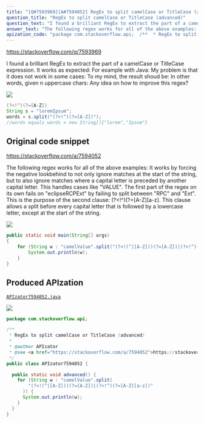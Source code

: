 ```yaml
---
title: "[Q#7593969][A#7594052] RegEx to split camelCase or TitleCase (advanced)"
question_title: "RegEx to split camelCase or TitleCase (advanced)"
question_text: "I found a brilliant RegEx to extract the part of a camelCase or TitleCase expression. It works as expected: For example with Java: My problem is that it does not work in some cases: To my mind, the result shoud be: In other words, given n uppercase chars: Any idea on how to improve this regex?"
answer_text: "The following regex works for all of the above examples: It works by forcing the negative lookbehind to not only ignore matches at the start of the string, but to also ignore matches where a capital letter is preceded by another capital letter. This handles cases like \"VALUE\". The first part of the regex on its own fails on \"eclipseRCPExt\" by failing to split between \"RPC\" and \"Ext\". This is the purpose of the second clause: (?<!^)(?=[A-Z][a-z]. This clause allows a split before every capital letter that is followed by a lowercase letter, except at the start of the string."
apization_code: "package com.stackoverflow.api;  /**  * RegEx to split camelCase or TitleCase (advanced)  *  * @author APIzator  * @see <a href=\"https://stackoverflow.com/a/7594052\">https://stackoverflow.com/a/7594052</a>  */ public class APIzator7594052 {    public static void advanced() {     for (String w : \"camelValue\".split(         \"(?<!(^|[A-Z]))(?=[A-Z])|(?<!^)(?=[A-Z][a-z])\"       )) {       System.out.println(w);     }   } }"
---
```


https://stackoverflow.com/q/7593969

I found a brilliant RegEx to extract the part of a camelCase or TitleCase expression.
It works as expected:
For example with Java:
My problem is that it does not work in some cases:
To my mind, the result shoud be:
In other words, given n uppercase chars:
Any idea on how to improve this regex?


<div class="code-logo"><img src="/stackoverflow.png" /></div>

```java
(?<!^)(?=[A-Z])
String s = "loremIpsum";
words = s.split("(?<!^)(?=[A-Z])");
//words equals words = new String[]{"lorem","Ipsum"}
```


## Original code snippet

https://stackoverflow.com/a/7594052

The following regex works for all of the above examples:
It works by forcing the negative lookbehind to not only ignore matches at the start of the string, but to also ignore matches where a capital letter is preceded by another capital letter. This handles cases like &quot;VALUE&quot;.
The first part of the regex on its own fails on &quot;eclipseRCPExt&quot; by failing to split between &quot;RPC&quot; and &quot;Ext&quot;. This is the purpose of the second clause: (?&lt;!^)(?=[A-Z][a-z]. This clause allows a split before every capital letter that is followed by a lowercase letter, except at the start of the string.

<div class="code-logo"><img src="/stackoverflow.png" /></div>

```java
public static void main(String[] args)
{
    for (String w : "camelValue".split("(?<!(^|[A-Z]))(?=[A-Z])|(?<!^)(?=[A-Z][a-z])")) {
        System.out.println(w);
    }
}
```

## Produced APIzation

[`APIzator7594052.java`](https://github.com/pasqualesalza/apization-temp/raw/main/data/search/APIzator7594052.java)

<div class="code-logo"><img src="/apizator.png" /></div>

```java
package com.stackoverflow.api;

/**
 * RegEx to split camelCase or TitleCase (advanced)
 *
 * @author APIzator
 * @see <a href="https://stackoverflow.com/a/7594052">https://stackoverflow.com/a/7594052</a>
 */
public class APIzator7594052 {

  public static void advanced() {
    for (String w : "camelValue".split(
        "(?<!(^|[A-Z]))(?=[A-Z])|(?<!^)(?=[A-Z][a-z])"
      )) {
      System.out.println(w);
    }
  }
}

```